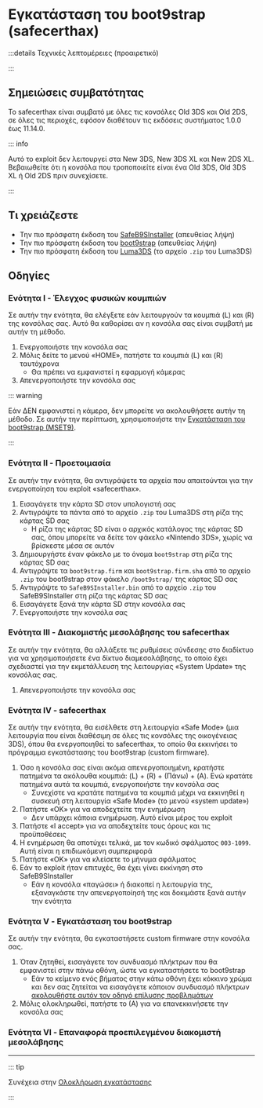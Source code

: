 # Εγκατάσταση του boot9strap (safecerthax)

:::details Τεχνικές λεπτομέρειες (προαιρετικό)

:::

## Σημειώσεις συμβατότητας

Το safecerthax είναι συμβατό με όλες τις κονσόλες Old 3DS και Old 2DS, σε όλες τις περιοχές, εφόσον διαθέτουν τις εκδόσεις συστήματος 1.0.0 έως 11.14.0.

::: info

Αυτό το exploit δεν λειτουργεί στα New 3DS, New 3DS XL και New 2DS XL. Βεβαιωθείτε ότι η κονσόλα που τροποποιείτε είναι ένα Old 3DS, Old 3DS XL ή Old 2DS πριν συνεχίσετε.

:::

## Τι χρειάζεστε

- Την πιο πρόσφατη έκδοση του [SafeB9SInstaller](https://github.com/d0k3/SafeB9SInstaller/releases/download/v0.0.7/SafeB9SInstaller-20170605-122940.zip) (απευθείας λήψη)
- Την πιο πρόσφατη έκδοση του [boot9strap](https://github.com/SciresM/boot9strap/releases/download/1.4/boot9strap-1.4.zip) (απευθείας λήψη)
- Την πιο πρόσφατη έκδοση του [Luma3DS](https://github.com/LumaTeam/Luma3DS/releases/latest) (το αρχείο `.zip` του Luma3DS)

## Οδηγίες

### Ενότητα I - Έλεγχος φυσικών κουμπιών

Σε αυτήν την ενότητα, θα ελέγξετε εάν λειτουργούν τα κουμπιά (L) και (R) της κονσόλας σας. Αυτό θα καθορίσει αν η κονσόλα σας είναι συμβατή με αυτήν τη μέθοδο.

1. Ενεργοποιήστε την κονσόλα σας
2. Μόλις δείτε το μενού «HOME», πατήστε τα κουμπιά (L) και (R) ταυτόχρονα
   - Θα πρέπει να εμφανιστεί η εφαρμογή κάμερας
3. Απενεργοποιήστε την κονσόλα σας

::: warning

Εάν ΔΕΝ εμφανιστεί η κάμερα, δεν μπορείτε να ακολουθήσετε αυτήν τη μέθοδο. Σε αυτήν την περίπτωση, χρησιμοποιήστε την [Εγκατάσταση του boot9strap (MSET9)](installing-boot9strap-\(mset9\)).

:::

### Ενότητα II - Προετοιμασία

Σε αυτήν την ενότητα, θα αντιγράψετε τα αρχεία που απαιτούνται για την ενεργοποίηση του exploit «safecerthax».

1. Εισαγάγετε την κάρτα SD στον υπολογιστή σας
2. Αντιγράψτε τα πάντα από το αρχείο `.zip` του Luma3DS στη ρίζα της κάρτας SD σας
   - Η ρίζα της κάρτας SD είναι ο αρχικός κατάλογος της κάρτας SD σας, όπου μπορείτε να δείτε τον φάκελο «Nintendo 3DS», χωρίς να βρίσκεστε μέσα σε αυτόν
3. Δημιουργήστε έναν φάκελο με το όνομα `boot9strap` στη ρίζα της κάρτας SD σας
4. Αντιγράψτε τα `boot9strap.firm` και `boot9strap.firm.sha` από το αρχείο `.zip` του boot9strap στον φάκελο `/boot9strap/` της κάρτας SD σας
5. Αντιγράψτε το `SafeB9SInstaller.bin` από το αρχείο `.zip` του SafeB9SInstaller στη ρίζα της κάρτας SD σας
6. Εισαγάγετε ξανά την κάρτα SD στην κονσόλα σας
7. Ενεργοποιήστε την κονσόλα σας

### Ενότητα III - Διακομιστής μεσολάβησης του safecerthax

Σε αυτήν την ενότητα, θα αλλάξετε τις ρυθμίσεις σύνδεσης στο διαδίκτυο για να χρησιμοποιήσετε ένα δίκτυο διαμεσολάβησης, το οποίο έχει σχεδιαστεί για την εκμετάλλευση της λειτουργίας «System Update» της κονσόλας σας.

<!--@include: ./_include/addproxy.md -->

1. Απενεργοποιήστε την κονσόλα σας

### Ενότητα IV - safecerthax

Σε αυτήν την ενότητα, θα εισέλθετε στη λειτουργία «Safe Mode» (μια λειτουργία που είναι διαθέσιμη σε όλες τις κονσόλες της οικογένειας 3DS), όπου θα ενεργοποιηθεί το safecerthax, το οποίο θα εκκινήσει το πρόγραμμα εγκατάστασης του boot9strap (custom firmware).

1. Όσο η κονσόλα σας είναι ακόμα απενεργοποιημένη, κρατήστε πατημένα τα ακόλουθα κουμπιά: (L) + (R) + (Πάνω) + (A). Ενώ κρατάτε πατημένα αυτά τα κουμπιά, ενεργοποιήστε την κονσόλα σας
   - Συνεχίστε να κρατάτε πατημένα τα κουμπιά μέχρι να εκκινηθεί η συσκευή στη λειτουργία «Safe Mode» (το μενού «system update»)
2. Πατήστε «OK» για να αποδεχτείτε την ενημέρωση
   - Δεν υπάρχει κάποια ενημέρωση. Αυτό είναι μέρος του exploit
3. Πατήστε «I accept» για να αποδεχτείτε τους όρους και τις προϋποθέσεις
4. Η ενημέρωση θα αποτύχει τελικά, με τον κωδικό σφάλματος `003-1099`. Αυτή είναι η επιδιωκόμενη συμπεριφορά
5. Πατήστε «OK» για να κλείσετε το μήνυμα σφάλματος
6. Εάν το exploit ήταν επιτυχές, θα έχει γίνει εκκίνηση στο SafeB9SInstaller
   - Εάν η κονσόλα «παγώσει» ή διακοπεί η λειτουργία της, εξαναγκάστε την απενεργοποίησή της και δοκιμάστε ξανά αυτήν την ενότητα

### Ενότητα V - Εγκατάσταση του boot9strap

Σε αυτήν την ενότητα, θα εγκαταστήσετε custom firmware στην κονσόλα σας.

1. Όταν ζητηθεί, εισαγάγετε τον συνδυασμό πλήκτρων που θα εμφανιστεί στην πάνω οθόνη, ώστε να εγκαταστήσετε το boot9strap
   - Εάν το κείμενο ενός βήματος στην κάτω οθόνη έχει κόκκινο χρώμα και δεν σας ζητείται να εισαγάγετε κάποιον συνδυασμό πλήκτρων [ακολουθήστε αυτόν τον οδηγό επίλυσης προβλημάτων](troubleshooting#issues-with-safeb9sinstaller)
2. Μόλις ολοκληρωθεί, πατήστε το (Α) για να επανεκκινήσετε την κονσόλα σας

<!--@include: ./_include/configure-luma3ds.md -->

<!--@include: ./_include/luma3ds-installed-note.md -->

### Ενότητα VI - Επαναφορά προεπιλεγμένου διακομιστή μεσολάβησης

<!--@include: ./_include/rmproxy.md -->

___

::: tip

Συνέχεια στην [Ολοκλήρωση εγκατάστασης](finalizing-setup)

:::
